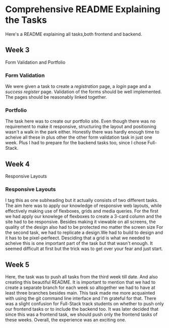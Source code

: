 # Comprehensive README Explaining the Tasks
Here's a README explaining all tasks,both frontend and backend.
## Week 3
Form Validation and Portfolio
### Form Validation
We were given a task to create a *registration* page, a *login* page and a *success register* page. Validation of the forms should be well implemented. The pages should be reasonably linked together.
### Portfolio
The task here was to create our portfolio site. Even though there was no requirement to make it responsive, structuring the layout and positioning wasn't a walk in the park either.
Honestly there was hardly enough time to acheive all these in plus other the other form validation task in just one week. Plus I had to prepare for the backend tasks too, since I chose Full-Stack.
## Week 4
Responsive Layouts
### Responsive Layouts
I tag this as one subheading but it actually consists of two different tasks. The aim here was to apply our knowledge of responsive web layouts, while effectively making use of flexboxes, grids and media queries.
For the first  we had apply our knowlege of flexboxes to create a 3-card column and the site had to be responsive. Besides making it viewable on all screens, the quality of the design also had to be protected mo matter the screen size
For the second task, we had to replicate a design.We had to build to design and it has to be pixel-perfeect. Desciding that a grid is what we needed to acheive this is one important part of the task but that wasn't enough. It seemed difficult at first but the trick was to get over your fear and just start.
## Week 5
Here, the task was to push all tasks from the third week till date. And also creating this beautiful README.
It is important to mention that we had to create a separate branch for each week so altogether we had to have at least three branches besides main. This task made me more acquainted with using the git command line interface and I'm grateful for that. There was a slight confusion for Full-Stack track students on whether to push only our frontend tasks or to include the backend too. It was later decided that since this was a frontend task, we should push only the frontend tasks of these weeks. Overall, the experience was an exciting one. 
